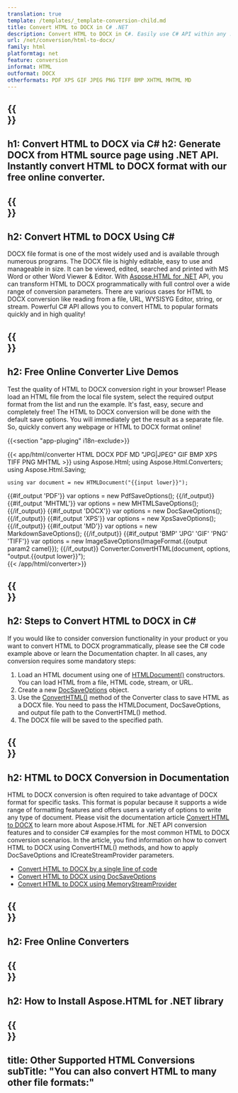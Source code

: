 ```yaml
---
translation: true
template: /templates/_template-conversion-child.md
title: Convert HTML to DOCX in C# .NET
description: Convert HTML to DOCX in C#. Easily use C# API within any .NET application. Try online HTML to DOCX Converter for free!
url: /net/conversion/html-to-docx/
family: html
platformtag: net
feature: conversion
informat: HTML
outformat: DOCX
otherformats: PDF XPS GIF JPEG PNG TIFF BMP XHTML MHTML MD 
---
```


{{<section banner>}}
---
h1: Convert HTML to DOCX via C#
h2: Generate DOCX from HTML source page using .NET API. Instantly convert HTML to DOCX format with our free online converter.
---

{{<section overview>}}
---
h2: Convert HTML to DOCX Using C#
---

DOCX file format is one of the most widely used and is available through numerous programs. The DOCX file is highly editable, easy to use and manageable in size. It can be viewed, edited, searched and printed with MS Word or other Word Viewer & Editor. With [Aspose.HTML for .NET](https://products.aspose.com/html/{{lang.url-fragment}}net/) API, you can transform HTML to DOCX programmatically with full control over a wide range of conversion parameters. There are various cases for HTML to DOCX conversion like reading from a file, URL, WYSISYG Editor, string, or stream. Powerful C# API allows you to convert HTML to popular formats quickly and in high quality!

{{<section demos>}}
---
h2: Free Online Converter Live Demos
---

Test the quality of HTML to DOCX conversion right in your browser! Please load an HTML file from the local file system, select the required output format from the list and run the example. It's fast, easy, secure and completely free! The HTML to DOCX conversion will be done with the default save options. You will immediately get the result as a separate file. So, quickly convert any webpage or HTML to DOCX format online!

{{<section "app-pluging" i18n-exclude>}}

{{< app/html/converter HTML DOCX PDF MD "JPG|JPEG" GIF BMP XPS TIFF PNG MHTML >}}
using Aspose.Html;
using Aspose.Html.Converters;
using Aspose.Html.Saving;

    using var document = new HTMLDocument("{{input lower}}");
{{#if_output 'PDF'}}
    var options = new PdfSaveOptions();
{{/if_output}}
{{#if_output 'MHTML'}}
    var options = new MHTMLSaveOptions();
{{/if_output}}
{{#if_output 'DOCX'}}
    var options = new DocSaveOptions();
{{/if_output}}
{{#if_output 'XPS'}}
    var options = new XpsSaveOptions();
{{/if_output}}
{{#if_output 'MD'}}
    var options = new MarkdownSaveOptions();
{{/if_output}}
{{#if_output 'BMP' 'JPG' 'GIF' 'PNG' 'TIFF'}}
    var options = new ImageSaveOptions(ImageFormat.{{output param2 camel}});
{{/if_output}}
    Converter.ConvertHTML(document, options, "output.{{output lower}}");   
{{< /app/html/converter>}} 


{{<section steps>}}
---
h2: Steps to Convert HTML to DOCX in C#
---

If you would like to consider conversion functionality in your product or you want to convert HTML to DOCX programmatically, please see the C# code example above or learn the Documentation chapter. In all cases, any conversion requires some mandatory steps:

1.  Load an HTML document using one of [HTMLDocument()](https://reference.aspose.com/html/net/aspose.html/htmldocument/) constructors. You can load HTML from a file, HTML code, stream, or URL.
1.  Create a new [DocSaveOptions](https://reference.aspose.com/html/net/aspose.html.saving/docsaveoptions/) object.
1.  Use the [ConvertHTML()](https://reference.aspose.com/html/net/aspose.html.converters/converter/converthtml/) method of the Converter class to save HTML as a DOCX file. You need to pass the HTMLDocument, DocSaveOptions, and output file path to the ConvertHTML() method.
1.  The DOCX file will be saved to the specified path.

{{<section documentation>}}
---
h2: HTML to DOCX Conversion in Documentation
---

HTML to DOCX conversion is often required to take advantage of DOCX format for specific tasks. This format is popular because it supports a wide range of formatting features and offers users a variety of options to write any type of document. Please visit the documentation article [Convert HTML to DOCX](https://docs.aspose.com/html/net/converting-between-formats/html-to-docx/) to learn more about Aspose.HTML for .NET API conversion features and to consider C# examples for the most common HTML to DOCX conversion scenarios. In the article, you find information on how to convert HTML to DOCX using ConvertHTML() methods, and how to apply DocSaveOptions and ICreateStreamProvider parameters.

  -  <a href="https://docs.aspose.com/html/net/converting-between-formats/html-to-docx/#html-to-docx-by-a-single-line-of-code" target="_blank">Convert HTML to DOCX by a single line of code</a>
  - <a href="https://docs.aspose.com/html/net/converting-between-formats/html-to-docx/#convert-html-to-docx-in-c-using-docsaveoptions" target="_blank">Convert HTML to DOCX using DocSaveOptions</a>
  - <a href="https://docs.aspose.com/html/net/converting-between-formats/html-to-docx/#output-stream-providers" target="_blank">Convert HTML to DOCX using MemoryStreamProvider</a>

{{<section online-converters>}}
---
h2: Free Online Converters
---

{{<section get-started>}}
---
h2: How to Install Aspose.HTML for .NET library
---

{{<section other-conversions>}}
---
title: Other Supported HTML Conversions
subTitle: "You can also convert HTML to many other file formats:"
---